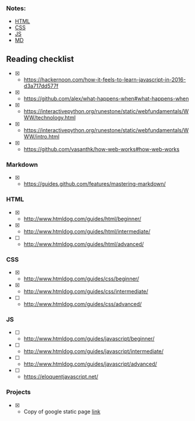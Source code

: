 ### Notes:

-	[HTML](https://github.com/kkeglje/Web-Dev/blob/master/notesHTML.md)
-	[CSS](https://github.com/kkeglje/Web-Dev/blob/master/notesCSS.md)
-	[JS](https://github.com/kkeglje/Web-Dev/blob/master/notesJS.md)
-	[MD](https://github.com/kkeglje/Web-Dev/blob/master/notesMD.md)


## Reading checklist


- [x] - https://hackernoon.com/how-it-feels-to-learn-javascript-in-2016-d3a717dd577f
- [x] - https://github.com/alex/what-happens-when#what-happens-when
- [x] - https://interactivepython.org/runestone/static/webfundamentals/WWW/technology.html
- [x] - https://interactivepython.org/runestone/static/webfundamentals/WWW/intro.html
- [x] - https://github.com/vasanthk/how-web-works#how-web-works

### Markdown

- [x] - https://guides.github.com/features/mastering-markdown/

### HTML
- [x] - http://www.htmldog.com/guides/html/beginner/
- [x] - http://www.htmldog.com/guides/html/intermediate/
- [ ] - http://www.htmldog.com/guides/html/advanced/

### CSS
- [x] - http://www.htmldog.com/guides/css/beginner/
- [x] - http://www.htmldog.com/guides/css/intermediate/
- [ ] - http://www.htmldog.com/guides/css/advanced/

### JS
- [ ] - http://www.htmldog.com/guides/javascript/beginner/
- [ ] - http://www.htmldog.com/guides/javascript/intermediate/
- [ ] - http://www.htmldog.com/guides/javascript/advanced/
- [ ] - https://eloquentjavascript.net/

### Projects
- [x] - Copy of google static page [link](https://github.com/kkeglje/Web-Dev/blob/master/Small_Projects/googleCopy)
